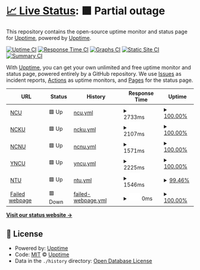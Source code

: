 # [📈 Live Status](https://demo.upptime.js.org): <!--live status--> **🟧 Partial outage**

This repository contains the open-source uptime monitor and status page for [Upptime](https://upptime.js.org), powered by [Upptime](https://github.com/upptime/upptime).

[![Uptime CI](https://github.com/upptime/upptime/workflows/Uptime%20CI/badge.svg)](https://github.com/upptime/upptime/actions?query=workflow%3A%22Uptime+CI%22)
[![Response Time CI](https://github.com/upptime/upptime/workflows/Response%20Time%20CI/badge.svg)](https://github.com/upptime/upptime/actions?query=workflow%3A%22Response+Time+CI%22)
[![Graphs CI](https://github.com/upptime/upptime/workflows/Graphs%20CI/badge.svg)](https://github.com/upptime/upptime/actions?query=workflow%3A%22Graphs+CI%22)
[![Static Site CI](https://github.com/upptime/upptime/workflows/Static%20Site%20CI/badge.svg)](https://github.com/upptime/upptime/actions?query=workflow%3A%22Static+Site+CI%22)
[![Summary CI](https://github.com/upptime/upptime/workflows/Summary%20CI/badge.svg)](https://github.com/upptime/upptime/actions?query=workflow%3A%22Summary+CI%22)

With [Upptime](https://upptime.js.org), you can get your own unlimited and free uptime monitor and status page, powered entirely by a GitHub repository. We use [Issues](https://github.com/upptime/upptime/issues) as incident reports, [Actions](https://github.com/upptime/upptime/actions) as uptime monitors, and [Pages](https://demo.upptime.js.org) for the status page.

<!--start: status pages-->
<!-- This summary is generated by Upptime (https://github.com/upptime/upptime) -->
<!-- Do not edit this manually, your changes will be overwritten -->
<!-- prettier-ignore -->
| URL | Status | History | Response Time | Uptime |
| --- | ------ | ------- | ------------- | ------ |
| <img alt="" src="https://favicons.githubusercontent.com/www.ncu.edu.tw" height="13"> [NCU](https://www.ncu.edu.tw/tw/index.html) | 🟩 Up | [ncu.yml](https://github.com/109403537/Upptime/commits/HEAD/history/ncu.yml) | <details><summary><img alt="Response time graph" src="./graphs/ncu/response-time-week.png" height="20"> 2733ms</summary><br><a href="https://demo.upptime.js.org/history/ncu"><img alt="Response time 2518" src="https://img.shields.io/endpoint?url=https%3A%2F%2Fraw.githubusercontent.com%2F109403537%2FUpptime%2FHEAD%2Fapi%2Fncu%2Fresponse-time.json"></a><br><a href="https://demo.upptime.js.org/history/ncu"><img alt="24-hour response time 3026" src="https://img.shields.io/endpoint?url=https%3A%2F%2Fraw.githubusercontent.com%2F109403537%2FUpptime%2FHEAD%2Fapi%2Fncu%2Fresponse-time-day.json"></a><br><a href="https://demo.upptime.js.org/history/ncu"><img alt="7-day response time 2733" src="https://img.shields.io/endpoint?url=https%3A%2F%2Fraw.githubusercontent.com%2F109403537%2FUpptime%2FHEAD%2Fapi%2Fncu%2Fresponse-time-week.json"></a><br><a href="https://demo.upptime.js.org/history/ncu"><img alt="30-day response time 2518" src="https://img.shields.io/endpoint?url=https%3A%2F%2Fraw.githubusercontent.com%2F109403537%2FUpptime%2FHEAD%2Fapi%2Fncu%2Fresponse-time-month.json"></a><br><a href="https://demo.upptime.js.org/history/ncu"><img alt="1-year response time 2518" src="https://img.shields.io/endpoint?url=https%3A%2F%2Fraw.githubusercontent.com%2F109403537%2FUpptime%2FHEAD%2Fapi%2Fncu%2Fresponse-time-year.json"></a></details> | <details><summary><a href="https://demo.upptime.js.org/history/ncu">100.00%</a></summary><a href="https://demo.upptime.js.org/history/ncu"><img alt="All-time uptime 99.83%" src="https://img.shields.io/endpoint?url=https%3A%2F%2Fraw.githubusercontent.com%2F109403537%2FUpptime%2FHEAD%2Fapi%2Fncu%2Fuptime.json"></a><br><a href="https://demo.upptime.js.org/history/ncu"><img alt="24-hour uptime 100.00%" src="https://img.shields.io/endpoint?url=https%3A%2F%2Fraw.githubusercontent.com%2F109403537%2FUpptime%2FHEAD%2Fapi%2Fncu%2Fuptime-day.json"></a><br><a href="https://demo.upptime.js.org/history/ncu"><img alt="7-day uptime 100.00%" src="https://img.shields.io/endpoint?url=https%3A%2F%2Fraw.githubusercontent.com%2F109403537%2FUpptime%2FHEAD%2Fapi%2Fncu%2Fuptime-week.json"></a><br><a href="https://demo.upptime.js.org/history/ncu"><img alt="30-day uptime 99.83%" src="https://img.shields.io/endpoint?url=https%3A%2F%2Fraw.githubusercontent.com%2F109403537%2FUpptime%2FHEAD%2Fapi%2Fncu%2Fuptime-month.json"></a><br><a href="https://demo.upptime.js.org/history/ncu"><img alt="1-year uptime 99.83%" src="https://img.shields.io/endpoint?url=https%3A%2F%2Fraw.githubusercontent.com%2F109403537%2FUpptime%2FHEAD%2Fapi%2Fncu%2Fuptime-year.json"></a></details>
| <img alt="" src="https://favicons.githubusercontent.com/www.ncku.edu.tw" height="13"> [NCKU](https://www.ncku.edu.tw/) | 🟩 Up | [ncku.yml](https://github.com/109403537/Upptime/commits/HEAD/history/ncku.yml) | <details><summary><img alt="Response time graph" src="./graphs/ncku/response-time-week.png" height="20"> 2107ms</summary><br><a href="https://demo.upptime.js.org/history/ncku"><img alt="Response time 2153" src="https://img.shields.io/endpoint?url=https%3A%2F%2Fraw.githubusercontent.com%2F109403537%2FUpptime%2FHEAD%2Fapi%2Fncku%2Fresponse-time.json"></a><br><a href="https://demo.upptime.js.org/history/ncku"><img alt="24-hour response time 2069" src="https://img.shields.io/endpoint?url=https%3A%2F%2Fraw.githubusercontent.com%2F109403537%2FUpptime%2FHEAD%2Fapi%2Fncku%2Fresponse-time-day.json"></a><br><a href="https://demo.upptime.js.org/history/ncku"><img alt="7-day response time 2107" src="https://img.shields.io/endpoint?url=https%3A%2F%2Fraw.githubusercontent.com%2F109403537%2FUpptime%2FHEAD%2Fapi%2Fncku%2Fresponse-time-week.json"></a><br><a href="https://demo.upptime.js.org/history/ncku"><img alt="30-day response time 2153" src="https://img.shields.io/endpoint?url=https%3A%2F%2Fraw.githubusercontent.com%2F109403537%2FUpptime%2FHEAD%2Fapi%2Fncku%2Fresponse-time-month.json"></a><br><a href="https://demo.upptime.js.org/history/ncku"><img alt="1-year response time 2153" src="https://img.shields.io/endpoint?url=https%3A%2F%2Fraw.githubusercontent.com%2F109403537%2FUpptime%2FHEAD%2Fapi%2Fncku%2Fresponse-time-year.json"></a></details> | <details><summary><a href="https://demo.upptime.js.org/history/ncku">100.00%</a></summary><a href="https://demo.upptime.js.org/history/ncku"><img alt="All-time uptime 100.00%" src="https://img.shields.io/endpoint?url=https%3A%2F%2Fraw.githubusercontent.com%2F109403537%2FUpptime%2FHEAD%2Fapi%2Fncku%2Fuptime.json"></a><br><a href="https://demo.upptime.js.org/history/ncku"><img alt="24-hour uptime 100.00%" src="https://img.shields.io/endpoint?url=https%3A%2F%2Fraw.githubusercontent.com%2F109403537%2FUpptime%2FHEAD%2Fapi%2Fncku%2Fuptime-day.json"></a><br><a href="https://demo.upptime.js.org/history/ncku"><img alt="7-day uptime 100.00%" src="https://img.shields.io/endpoint?url=https%3A%2F%2Fraw.githubusercontent.com%2F109403537%2FUpptime%2FHEAD%2Fapi%2Fncku%2Fuptime-week.json"></a><br><a href="https://demo.upptime.js.org/history/ncku"><img alt="30-day uptime 100.00%" src="https://img.shields.io/endpoint?url=https%3A%2F%2Fraw.githubusercontent.com%2F109403537%2FUpptime%2FHEAD%2Fapi%2Fncku%2Fuptime-month.json"></a><br><a href="https://demo.upptime.js.org/history/ncku"><img alt="1-year uptime 100.00%" src="https://img.shields.io/endpoint?url=https%3A%2F%2Fraw.githubusercontent.com%2F109403537%2FUpptime%2FHEAD%2Fapi%2Fncku%2Fuptime-year.json"></a></details>
| <img alt="" src="https://favicons.githubusercontent.com/rpage.ncnu.edu.tw" height="13"> [NCNU](https://rpage.ncnu.edu.tw/) | 🟩 Up | [ncnu.yml](https://github.com/109403537/Upptime/commits/HEAD/history/ncnu.yml) | <details><summary><img alt="Response time graph" src="./graphs/ncnu/response-time-week.png" height="20"> 1571ms</summary><br><a href="https://demo.upptime.js.org/history/ncnu"><img alt="Response time 1683" src="https://img.shields.io/endpoint?url=https%3A%2F%2Fraw.githubusercontent.com%2F109403537%2FUpptime%2FHEAD%2Fapi%2Fncnu%2Fresponse-time.json"></a><br><a href="https://demo.upptime.js.org/history/ncnu"><img alt="24-hour response time 1481" src="https://img.shields.io/endpoint?url=https%3A%2F%2Fraw.githubusercontent.com%2F109403537%2FUpptime%2FHEAD%2Fapi%2Fncnu%2Fresponse-time-day.json"></a><br><a href="https://demo.upptime.js.org/history/ncnu"><img alt="7-day response time 1571" src="https://img.shields.io/endpoint?url=https%3A%2F%2Fraw.githubusercontent.com%2F109403537%2FUpptime%2FHEAD%2Fapi%2Fncnu%2Fresponse-time-week.json"></a><br><a href="https://demo.upptime.js.org/history/ncnu"><img alt="30-day response time 1683" src="https://img.shields.io/endpoint?url=https%3A%2F%2Fraw.githubusercontent.com%2F109403537%2FUpptime%2FHEAD%2Fapi%2Fncnu%2Fresponse-time-month.json"></a><br><a href="https://demo.upptime.js.org/history/ncnu"><img alt="1-year response time 1683" src="https://img.shields.io/endpoint?url=https%3A%2F%2Fraw.githubusercontent.com%2F109403537%2FUpptime%2FHEAD%2Fapi%2Fncnu%2Fresponse-time-year.json"></a></details> | <details><summary><a href="https://demo.upptime.js.org/history/ncnu">100.00%</a></summary><a href="https://demo.upptime.js.org/history/ncnu"><img alt="All-time uptime 100.00%" src="https://img.shields.io/endpoint?url=https%3A%2F%2Fraw.githubusercontent.com%2F109403537%2FUpptime%2FHEAD%2Fapi%2Fncnu%2Fuptime.json"></a><br><a href="https://demo.upptime.js.org/history/ncnu"><img alt="24-hour uptime 100.00%" src="https://img.shields.io/endpoint?url=https%3A%2F%2Fraw.githubusercontent.com%2F109403537%2FUpptime%2FHEAD%2Fapi%2Fncnu%2Fuptime-day.json"></a><br><a href="https://demo.upptime.js.org/history/ncnu"><img alt="7-day uptime 100.00%" src="https://img.shields.io/endpoint?url=https%3A%2F%2Fraw.githubusercontent.com%2F109403537%2FUpptime%2FHEAD%2Fapi%2Fncnu%2Fuptime-week.json"></a><br><a href="https://demo.upptime.js.org/history/ncnu"><img alt="30-day uptime 100.00%" src="https://img.shields.io/endpoint?url=https%3A%2F%2Fraw.githubusercontent.com%2F109403537%2FUpptime%2FHEAD%2Fapi%2Fncnu%2Fuptime-month.json"></a><br><a href="https://demo.upptime.js.org/history/ncnu"><img alt="1-year uptime 100.00%" src="https://img.shields.io/endpoint?url=https%3A%2F%2Fraw.githubusercontent.com%2F109403537%2FUpptime%2FHEAD%2Fapi%2Fncnu%2Fuptime-year.json"></a></details>
| <img alt="" src="https://favicons.githubusercontent.com/www.nycu.edu.tw" height="13"> [YNCU](https://www.nycu.edu.tw/) | 🟩 Up | [yncu.yml](https://github.com/109403537/Upptime/commits/HEAD/history/yncu.yml) | <details><summary><img alt="Response time graph" src="./graphs/yncu/response-time-week.png" height="20"> 2225ms</summary><br><a href="https://demo.upptime.js.org/history/yncu"><img alt="Response time 2282" src="https://img.shields.io/endpoint?url=https%3A%2F%2Fraw.githubusercontent.com%2F109403537%2FUpptime%2FHEAD%2Fapi%2Fyncu%2Fresponse-time.json"></a><br><a href="https://demo.upptime.js.org/history/yncu"><img alt="24-hour response time 2461" src="https://img.shields.io/endpoint?url=https%3A%2F%2Fraw.githubusercontent.com%2F109403537%2FUpptime%2FHEAD%2Fapi%2Fyncu%2Fresponse-time-day.json"></a><br><a href="https://demo.upptime.js.org/history/yncu"><img alt="7-day response time 2225" src="https://img.shields.io/endpoint?url=https%3A%2F%2Fraw.githubusercontent.com%2F109403537%2FUpptime%2FHEAD%2Fapi%2Fyncu%2Fresponse-time-week.json"></a><br><a href="https://demo.upptime.js.org/history/yncu"><img alt="30-day response time 2282" src="https://img.shields.io/endpoint?url=https%3A%2F%2Fraw.githubusercontent.com%2F109403537%2FUpptime%2FHEAD%2Fapi%2Fyncu%2Fresponse-time-month.json"></a><br><a href="https://demo.upptime.js.org/history/yncu"><img alt="1-year response time 2282" src="https://img.shields.io/endpoint?url=https%3A%2F%2Fraw.githubusercontent.com%2F109403537%2FUpptime%2FHEAD%2Fapi%2Fyncu%2Fresponse-time-year.json"></a></details> | <details><summary><a href="https://demo.upptime.js.org/history/yncu">100.00%</a></summary><a href="https://demo.upptime.js.org/history/yncu"><img alt="All-time uptime 100.00%" src="https://img.shields.io/endpoint?url=https%3A%2F%2Fraw.githubusercontent.com%2F109403537%2FUpptime%2FHEAD%2Fapi%2Fyncu%2Fuptime.json"></a><br><a href="https://demo.upptime.js.org/history/yncu"><img alt="24-hour uptime 100.00%" src="https://img.shields.io/endpoint?url=https%3A%2F%2Fraw.githubusercontent.com%2F109403537%2FUpptime%2FHEAD%2Fapi%2Fyncu%2Fuptime-day.json"></a><br><a href="https://demo.upptime.js.org/history/yncu"><img alt="7-day uptime 100.00%" src="https://img.shields.io/endpoint?url=https%3A%2F%2Fraw.githubusercontent.com%2F109403537%2FUpptime%2FHEAD%2Fapi%2Fyncu%2Fuptime-week.json"></a><br><a href="https://demo.upptime.js.org/history/yncu"><img alt="30-day uptime 100.00%" src="https://img.shields.io/endpoint?url=https%3A%2F%2Fraw.githubusercontent.com%2F109403537%2FUpptime%2FHEAD%2Fapi%2Fyncu%2Fuptime-month.json"></a><br><a href="https://demo.upptime.js.org/history/yncu"><img alt="1-year uptime 100.00%" src="https://img.shields.io/endpoint?url=https%3A%2F%2Fraw.githubusercontent.com%2F109403537%2FUpptime%2FHEAD%2Fapi%2Fyncu%2Fuptime-year.json"></a></details>
| <img alt="" src="https://favicons.githubusercontent.com/www.ntu.edu.tw" height="13"> [NTU](https://www.ntu.edu.tw/) | 🟩 Up | [ntu.yml](https://github.com/109403537/Upptime/commits/HEAD/history/ntu.yml) | <details><summary><img alt="Response time graph" src="./graphs/ntu/response-time-week.png" height="20"> 1546ms</summary><br><a href="https://demo.upptime.js.org/history/ntu"><img alt="Response time 1649" src="https://img.shields.io/endpoint?url=https%3A%2F%2Fraw.githubusercontent.com%2F109403537%2FUpptime%2FHEAD%2Fapi%2Fntu%2Fresponse-time.json"></a><br><a href="https://demo.upptime.js.org/history/ntu"><img alt="24-hour response time 1587" src="https://img.shields.io/endpoint?url=https%3A%2F%2Fraw.githubusercontent.com%2F109403537%2FUpptime%2FHEAD%2Fapi%2Fntu%2Fresponse-time-day.json"></a><br><a href="https://demo.upptime.js.org/history/ntu"><img alt="7-day response time 1546" src="https://img.shields.io/endpoint?url=https%3A%2F%2Fraw.githubusercontent.com%2F109403537%2FUpptime%2FHEAD%2Fapi%2Fntu%2Fresponse-time-week.json"></a><br><a href="https://demo.upptime.js.org/history/ntu"><img alt="30-day response time 1649" src="https://img.shields.io/endpoint?url=https%3A%2F%2Fraw.githubusercontent.com%2F109403537%2FUpptime%2FHEAD%2Fapi%2Fntu%2Fresponse-time-month.json"></a><br><a href="https://demo.upptime.js.org/history/ntu"><img alt="1-year response time 1649" src="https://img.shields.io/endpoint?url=https%3A%2F%2Fraw.githubusercontent.com%2F109403537%2FUpptime%2FHEAD%2Fapi%2Fntu%2Fresponse-time-year.json"></a></details> | <details><summary><a href="https://demo.upptime.js.org/history/ntu">99.46%</a></summary><a href="https://demo.upptime.js.org/history/ntu"><img alt="All-time uptime 99.84%" src="https://img.shields.io/endpoint?url=https%3A%2F%2Fraw.githubusercontent.com%2F109403537%2FUpptime%2FHEAD%2Fapi%2Fntu%2Fuptime.json"></a><br><a href="https://demo.upptime.js.org/history/ntu"><img alt="24-hour uptime 96.22%" src="https://img.shields.io/endpoint?url=https%3A%2F%2Fraw.githubusercontent.com%2F109403537%2FUpptime%2FHEAD%2Fapi%2Fntu%2Fuptime-day.json"></a><br><a href="https://demo.upptime.js.org/history/ntu"><img alt="7-day uptime 99.46%" src="https://img.shields.io/endpoint?url=https%3A%2F%2Fraw.githubusercontent.com%2F109403537%2FUpptime%2FHEAD%2Fapi%2Fntu%2Fuptime-week.json"></a><br><a href="https://demo.upptime.js.org/history/ntu"><img alt="30-day uptime 99.84%" src="https://img.shields.io/endpoint?url=https%3A%2F%2Fraw.githubusercontent.com%2F109403537%2FUpptime%2FHEAD%2Fapi%2Fntu%2Fuptime-month.json"></a><br><a href="https://demo.upptime.js.org/history/ntu"><img alt="1-year uptime 99.84%" src="https://img.shields.io/endpoint?url=https%3A%2F%2Fraw.githubusercontent.com%2F109403537%2FUpptime%2FHEAD%2Fapi%2Fntu%2Fuptime-year.json"></a></details>
| <img alt="" src="https://favicons.githubusercontent.com/www.zu.edu.tw" height="13"> [Failed webpage](https://www.Zu.edu.tw/tw/) | 🟥 Down | [failed-webpage.yml](https://github.com/109403537/Upptime/commits/HEAD/history/failed-webpage.yml) | <details><summary><img alt="Response time graph" src="./graphs/failed-webpage/response-time-week.png" height="20"> 0ms</summary><br><a href="https://demo.upptime.js.org/history/failed-webpage"><img alt="Response time 0" src="https://img.shields.io/endpoint?url=https%3A%2F%2Fraw.githubusercontent.com%2F109403537%2FUpptime%2FHEAD%2Fapi%2Ffailed-webpage%2Fresponse-time.json"></a><br><a href="https://demo.upptime.js.org/history/failed-webpage"><img alt="24-hour response time 0" src="https://img.shields.io/endpoint?url=https%3A%2F%2Fraw.githubusercontent.com%2F109403537%2FUpptime%2FHEAD%2Fapi%2Ffailed-webpage%2Fresponse-time-day.json"></a><br><a href="https://demo.upptime.js.org/history/failed-webpage"><img alt="7-day response time 0" src="https://img.shields.io/endpoint?url=https%3A%2F%2Fraw.githubusercontent.com%2F109403537%2FUpptime%2FHEAD%2Fapi%2Ffailed-webpage%2Fresponse-time-week.json"></a><br><a href="https://demo.upptime.js.org/history/failed-webpage"><img alt="30-day response time 0" src="https://img.shields.io/endpoint?url=https%3A%2F%2Fraw.githubusercontent.com%2F109403537%2FUpptime%2FHEAD%2Fapi%2Ffailed-webpage%2Fresponse-time-month.json"></a><br><a href="https://demo.upptime.js.org/history/failed-webpage"><img alt="1-year response time 0" src="https://img.shields.io/endpoint?url=https%3A%2F%2Fraw.githubusercontent.com%2F109403537%2FUpptime%2FHEAD%2Fapi%2Ffailed-webpage%2Fresponse-time-year.json"></a></details> | <details><summary><a href="https://demo.upptime.js.org/history/failed-webpage">100.00%</a></summary><a href="https://demo.upptime.js.org/history/failed-webpage"><img alt="All-time uptime 100.00%" src="https://img.shields.io/endpoint?url=https%3A%2F%2Fraw.githubusercontent.com%2F109403537%2FUpptime%2FHEAD%2Fapi%2Ffailed-webpage%2Fuptime.json"></a><br><a href="https://demo.upptime.js.org/history/failed-webpage"><img alt="24-hour uptime 100.00%" src="https://img.shields.io/endpoint?url=https%3A%2F%2Fraw.githubusercontent.com%2F109403537%2FUpptime%2FHEAD%2Fapi%2Ffailed-webpage%2Fuptime-day.json"></a><br><a href="https://demo.upptime.js.org/history/failed-webpage"><img alt="7-day uptime 100.00%" src="https://img.shields.io/endpoint?url=https%3A%2F%2Fraw.githubusercontent.com%2F109403537%2FUpptime%2FHEAD%2Fapi%2Ffailed-webpage%2Fuptime-week.json"></a><br><a href="https://demo.upptime.js.org/history/failed-webpage"><img alt="30-day uptime 100.00%" src="https://img.shields.io/endpoint?url=https%3A%2F%2Fraw.githubusercontent.com%2F109403537%2FUpptime%2FHEAD%2Fapi%2Ffailed-webpage%2Fuptime-month.json"></a><br><a href="https://demo.upptime.js.org/history/failed-webpage"><img alt="1-year uptime 100.00%" src="https://img.shields.io/endpoint?url=https%3A%2F%2Fraw.githubusercontent.com%2F109403537%2FUpptime%2FHEAD%2Fapi%2Ffailed-webpage%2Fuptime-year.json"></a></details>

<!--end: status pages-->

[**Visit our status website →**](https://demo.upptime.js.org)

## 📄 License

- Powered by: [Upptime](https://github.com/upptime/upptime)
- Code: [MIT](./LICENSE) © [Upptime](https://upptime.js.org)
- Data in the `./history` directory: [Open Database License](https://opendatacommons.org/licenses/odbl/1-0/)
